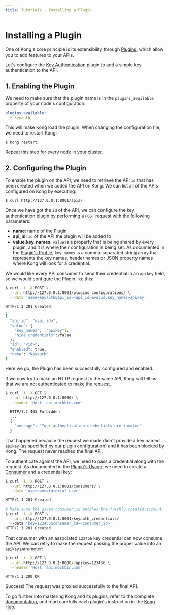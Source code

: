 ```yaml
---
title: Tutorials - Installing a Plugin
---
```


# Installing a Plugin

One of Kong's core principle is its extensibility through [Plugins](https://konghq.com/plugins/), which allow you to add features to your APIs.

Let's configure the [Key Authentication](/plugins/key-authentication/) plugin to add a simple key authentication to the API.

## 1. Enabling the Plugin

We need to make sure that the plugin name is in the `plugins_available` property of your node's configuration:

```yaml
plugins_available:
  - keyauth
```

This will make Kong load the plugin. When changing the configuration file, we need to restart Kong:

```bash
$ kong restart
```

Repeat this step for every node in your cluster.

## 2. Configuring the Plugin

To enable the plugin on the API, we need to retrieve the API `id` that has been created when we added the API on Kong. We can list all of the APIs configured on Kong by executing:

```bash
$ curl http://127.0.0.1:8001/apis/
```

Once we have got the `id` of the API, we can configure the key authentication plugin by performing a `POST` request with the following parameters:

* **name**: name of the Plugin
* **api_id**: `id` of the API the plugin will be added to
* **value.key_names**: `value` is a property that is being shared by every plugin, and it is where their configuration is being set. As documented in the [Plugin's Profile](/plugins/key-authentication/#configuration), `key_names` is a comma-separated string array that represents the key names, header names or JSON property names where Kong will look for a credential.

We would like every API consumer to send their credential in an `apikey` field, so we would configure the Plugin like this:

```bash
$ curl -i -X POST \
  --url http://127.0.0.1:8001/plugins_configurations/ \
  --data 'name=keyauth&api_id=<api_id>&value.key_names=apikey'

HTTP/1.1 201 Created
...
{
  "api_id": "<api_id>",
  "value": { 
    "key_names": ["apikey"], 
    "hide_credentials":vfalse 
  },
  "id": "<id>",
  "enabled": true,
  "name": "keyauth"
}
```

Here we go, the Plugin has been successfully configured and enabled.

If we now try to make an HTTP request to the same API, Kong will tell us that we are not authenticated to make the request.

```bash
$ curl -i -X GET \
  --url http://127.0.0.1:8000/ \
  --header 'Host: api.mockbin.com'

  HTTP/1.1 403 Forbidden
  ...
  {
    "message": "Your authentication credentials are invalid" 
  }
```

That happened because the request we made didn't provide a key named `apikey` (as specified by our plugin configuration) and it has been blocked by Kong. The request never reached the final API.

To authenticate against the API, we need to pass a credential along with the request. As documented in the [Plugin's Usage](/plugins/key-authentication/), we need to create a [Consumer](/latest/api/#consumer-object) and a credential key:

```bash
$ curl -i -X POST \
  --url http://127.0.0.1:8001/consumers/ \
  --data 'username=tutorial_user'

HTTP/1.1 201 Created

# Make sure the given consumer_id matches the freshly created account:
$ curl -i -X POST \
  --url http://127.0.0.1:8001/keyauth_credentials/
  --data 'key=123456&consumer_id=<consumer_id>'
HTTP/1.1 201 Created
```

That consumer with an associated `123456` key credential can now consume the API. We can retry to make the request passing the proper value into an `apikey` parameter:

```bash
$ curl -i -X GET \
  --url http://127.0.0.1:8000/?apikey=123456 \
  --header 'Host: api.mockbin.com'

HTTP/1.1 200 OK
```

Success! The request was proxied successfully to the final API.

To go further into mastering Kong and its plugins, refer to the complete [documentation](/), and read carefully each plugin's instruction in the [Kong Hub](https://docs.konghq.com/hub/).
